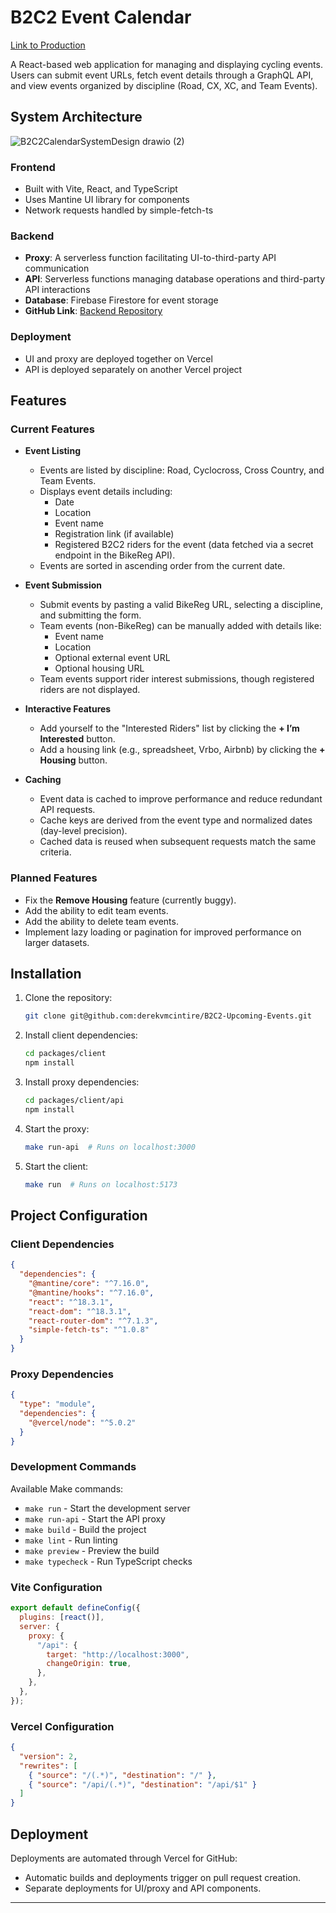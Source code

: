 # B2C2 Event Calendar

[Link to Production](https://b2-c2-upcoming-events.vercel.app/)

A React-based web application for managing and displaying cycling events. Users can submit event URLs, fetch event details through a GraphQL API, and view events organized by discipline (Road, CX, XC, and Team Events).

## System Architecture

![B2C2CalendarSystemDesign drawio (2)](https://github.com/user-attachments/assets/58b23045-9024-422f-b10d-3114a8c1b883)

### Frontend

- Built with Vite, React, and TypeScript
- Uses Mantine UI library for components
- Network requests handled by simple-fetch-ts

### Backend

- **Proxy**: A serverless function facilitating UI-to-third-party API communication
- **API**: Serverless functions managing database operations and third-party API interactions
- **Database**: Firebase Firestore for event storage
- **GitHub Link**: [Backend Repository](https://github.com/derekvmcintire/B2C2-Upcoming-Events-API)

### Deployment

- UI and proxy are deployed together on Vercel
- API is deployed separately on another Vercel project

## Features

### Current Features

- **Event Listing**

  - Events are listed by discipline: Road, Cyclocross, Cross Country, and Team Events.
  - Displays event details including:
    - Date
    - Location
    - Event name
    - Registration link (if available)
    - Registered B2C2 riders for the event (data fetched via a secret endpoint in the BikeReg API).
  - Events are sorted in ascending order from the current date.

- **Event Submission**

  - Submit events by pasting a valid BikeReg URL, selecting a discipline, and submitting the form.
  - Team events (non-BikeReg) can be manually added with details like:
    - Event name
    - Location
    - Optional external event URL
    - Optional housing URL
  - Team events support rider interest submissions, though registered riders are not displayed.

- **Interactive Features**

  - Add yourself to the "Interested Riders" list by clicking the **+ I’m Interested** button.
  - Add a housing link (e.g., spreadsheet, Vrbo, Airbnb) by clicking the **+ Housing** button.

- **Caching**
  - Event data is cached to improve performance and reduce redundant API requests.
  - Cache keys are derived from the event type and normalized dates (day-level precision).
  - Cached data is reused when subsequent requests match the same criteria.

### Planned Features

- Fix the **Remove Housing** feature (currently buggy).
- Add the ability to edit team events.
- Add the ability to delete team events.
- Implement lazy loading or pagination for improved performance on larger datasets.

## Installation

1. Clone the repository:

   ```bash
   git clone git@github.com:derekvmcintire/B2C2-Upcoming-Events.git
   ```

2. Install client dependencies:

   ```bash
   cd packages/client
   npm install
   ```

3. Install proxy dependencies:

   ```bash
   cd packages/client/api
   npm install
   ```

4. Start the proxy:

   ```bash
   make run-api  # Runs on localhost:3000
   ```

5. Start the client:
   ```bash
   make run  # Runs on localhost:5173
   ```

## Project Configuration

### Client Dependencies

```json
{
  "dependencies": {
    "@mantine/core": "^7.16.0",
    "@mantine/hooks": "^7.16.0",
    "react": "^18.3.1",
    "react-dom": "^18.3.1",
    "react-router-dom": "^7.1.3",
    "simple-fetch-ts": "^1.0.8"
  }
}
```

### Proxy Dependencies

```json
{
  "type": "module",
  "dependencies": {
    "@vercel/node": "^5.0.2"
  }
}
```

### Development Commands

Available Make commands:

- `make run` - Start the development server
- `make run-api` - Start the API proxy
- `make build` - Build the project
- `make lint` - Run linting
- `make preview` - Preview the build
- `make typecheck` - Run TypeScript checks

### Vite Configuration

```javascript
export default defineConfig({
  plugins: [react()],
  server: {
    proxy: {
      "/api": {
        target: "http://localhost:3000",
        changeOrigin: true,
      },
    },
  },
});
```

### Vercel Configuration

```json
{
  "version": 2,
  "rewrites": [
    { "source": "/(.*)", "destination": "/" },
    { "source": "/api/(.*)", "destination": "/api/$1" }
  ]
}
```

## Deployment

Deployments are automated through Vercel for GitHub:

- Automatic builds and deployments trigger on pull request creation.
- Separate deployments for UI/proxy and API components.

---
